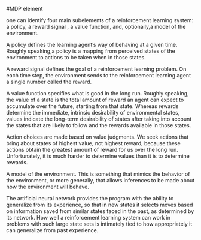 #MDP element

one can identify four main subelements of a reinforcement learning system: a policy, a reward signal , a value function, and, optionally,a model of the environment.

A policy defines the learning agent’s way of behaving at a given time. Roughly speaking,a policy is a mapping from perceived states of the environment to actions to be taken when in those states.

A reward signal defines the goal of a reinforcement learning problem. On each time step, the environment sends to the reinforcement learning agent a single number called the reward.

A value function specifies what is good in the long run. Roughly speaking, the value of a state is the total amount of reward an agent can expect to accumulate over the future, starting from that state. Whereas rewards determine the immediate, intrinsic desirability of environmental states, values indicate the long-term desirability of states after taking into account the states that are likely to follow and the rewards available in those states.

Action choices are made based on value judgments. We seek actions that bring about states of highest value, not highest reward, because these actions obtain the greatest amount of reward for us over the long run. Unfortunately, it is much harder to determine values than it is to determine rewards.

A model of the environment. This is something that mimics the behavior of the environment, or more generally, that allows inferences to be made about how the environment will behave.

The artificial neural network provides the program with the ability to generalize from its experience, so that in new states it selects moves based on information saved from similar states faced in the past, as determined by its network. How well a reinforcement learning system can work in problems with such large state sets is intimately tied to how appropriately it can generalize from past experience.
